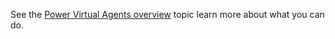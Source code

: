 See the [Power Virtual Agents overview](./fundamentals-what-is-power-virtual-agents) topic learn more about what you can do.